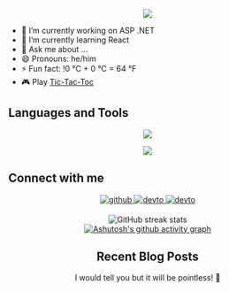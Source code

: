 <!-- -----------------------------------------------------------------------Top banner Start--------------------------------------------------------------------- -->
<div align="center">
  <img src="https://github.com/404RequestedUserNotFound/404RequestedUserNotFound/blob/main/404_page.gif" />
</div>
<!-- -----------------------------------------------------------------------Top banner END----------------------------------------------------------------------- -->


<!-- -----------------------------------------------------------------------Introduction Start----------------------------------------------------------------------- -->
- 🔭 I’m currently working on ASP .NET
- 🌱 I’m currently learning React
- 💬 Ask me about ...
- 😄 Pronouns: he/him
- ⚡ Fun fact: !0 °C + 0 °C = 64 °F
- 🎮 Play <a href="https://iammdsafin.github.io/Tic-Tac-Toe/index.html">Tic-Tac-Toc</a>
<!-- -----------------------------------------------------------------------Introduction End----------------------------------------------------------------------- -->


<!-- -----------------------------------------------------------------------Language Start----------------------------------------------------------------------- -->
## Languages and Tools
<p align="center">
  <a href="https://skillicons.dev">
    <img src="https://skillicons.dev/icons?i=cs,cpp,js,html,css,dotnet,mysql,php,laravel,react,github,gitlab,linux,postman,git" />
  </a>
</p>

<div align="center" dir="auto" <img style="max-width: 100%;" src="https://github-readme-stats.vercel.app/api/top-langs/?username=iammdsafin&layout=compact" />
 <img style="max-width: 100%;" src="https://github-readme-stats.vercel.app/api/top-langs/?username=iammdsafin&layout=compact" />
</div>
<!-- -----------------------------------------------------------------------Language End----------------------------------------------------------------------- -->


<!-- -----------------------------------------------------------------------Connect Start----------------------------------------------------------------------- -->
## Connect with me
<div align="center">
<a href="https://github.com/iammdsafin" target="_blank">
  <img src=https://img.shields.io/badge/github-%2324292e.svg?&style=for-the-badge&logo=github&logoColor=white alt=github style="margin-bottom: 5px;" />
</a>
  
<a href="https://dev.to/iammdsafin" target="_blank">
  <img src=https://img.shields.io/badge/dev.to-%2308090A.svg?&style=for-the-badge&logo=dev.to&logoColor=white alt=devto style="margin-bottom: 5px;" />
</a>

<a href="https://leetcode.com/iammdsafin/" target="_blank">
  <img src=https://img.shields.io/badge/LeetCode-%2308090A.svg?&style=for-the-badge&logo=dev.to&logoColor=white alt=devto style="margin-bottom: 5px;" />
</a>
<!-- -----------------------------------------------------------------------Connect End----------------------------------------------------------------------- -->


<!-- -----------------------------------------------------------------------Streack and Activity Start----------------------------------------------------------------------- -->
![GitHub streak stats](https://streak-stats.demolab.com/?user=iammdsafin)  
[![Ashutosh's github activity graph](https://github-readme-activity-graph.vercel.app/graph?username=iammdsafin&theme=github-compact)](https://github.com/iammdsafin/github-readme-activity-graph)
<!-- -----------------------------------------------------------------------Language Start----------------------------------------------------------------------- -->


<!-- -----------------------------------------------------------------------Blog Start----------------------------------------------------------------------- -->
## Recent Blog Posts
I would tell you but it will be pointless! 🙈
<!-- -----------------------------------------------------------------------Blog End----------------------------------------------------------------------- -->
